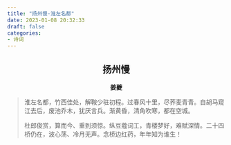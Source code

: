 ```yaml
---
title: "扬州慢·淮左名都"
date: 2023-01-08 20:32:33
draft: false
categories:
- 诗词
---
```


## <center>扬州慢</center>
**<center>姜夔</center>**

> 淮左名都，竹西佳处，解鞍少驻初程。过春风十里，尽荞麦青青。自胡马窥江去后，废池乔木，犹厌言兵。渐黄昏，清角吹寒，都在空城。
>
> 杜郎俊赏，算而今、重到须惊。纵豆蔻词工，青楼梦好，难赋深情。二十四桥仍在，波心荡、冷月无声。念桥边红药，年年知为谁生！
